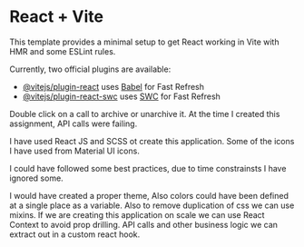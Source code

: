 # React + Vite

This template provides a minimal setup to get React working in Vite with HMR and some ESLint rules.

Currently, two official plugins are available:

- [@vitejs/plugin-react](https://github.com/vitejs/vite-plugin-react/blob/main/packages/plugin-react/README.md) uses [Babel](https://babeljs.io/) for Fast Refresh
- [@vitejs/plugin-react-swc](https://github.com/vitejs/vite-plugin-react-swc) uses [SWC](https://swc.rs/) for Fast Refresh

Double click on a call to archive or unarchive it. At the time I created this assignment, API calls were failing.

I have used React JS and SCSS ot create this application. Some of the icons I have used from Material UI icons.

I could have followed some best practices, due to time constrainsts I have ignored some.

I would have created a proper theme, Also colors could have been defined at a single place as a variable.
Also to remove duplication of css we can use mixins.
If we are creating this application on scale we can use React Context to avoid prop drilling.
API calls and other business logic we can extract out in a custom react hook.
